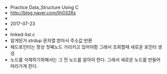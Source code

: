  * Practice Data_Structure Using C
 * http://blog.naver.com/ljh0326s
 * 
 * 2017-07-23 
 * 
 * linked-list.c
 * 알게된거 strdup 문자열 받아서 주소값 반환
 * 헤드포인터는 항상 첫째노드 가리키고 있어야함 그래서 조회할때 새로운 포인터 생성
 * 노드를 삭제하기위해서는 그 전 노드를 알아야 한다. 그래서 새로운 노드를 만들어 따라가게 한다.
